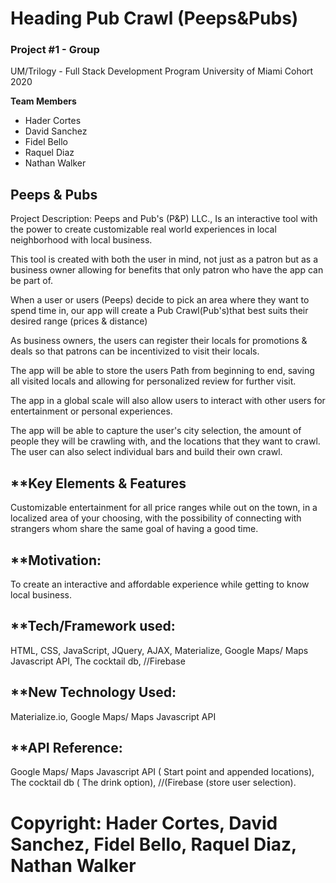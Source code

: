 
# Heading  Pub Crawl (Peeps&Pubs)

### Project #1 - Group
UM/Trilogy - Full Stack Development Program University of Miami Cohort 2020

**Team Members**
* Hader Cortes 
* David Sanchez 
* Fidel Bello
* Raquel Diaz
* Nathan Walker

## **Peeps & Pubs**
Project Description:
Peeps and Pub's (P&P) LLC., Is an interactive tool with the power to create customizable real world experiences in local neighborhood with local business.

This tool is created with both the user in mind, not just as a patron but as a business owner allowing for benefits that only patron who have the app can be part of. 

When a user or users (Peeps) decide to pick an area where they want to spend time in, our app will create a Pub Crawl(Pub's)that best suits their desired range (prices & distance)

As business owners, the users can register their locals for promotions & deals so that patrons can be incentivized to visit their locals. 

The app will be able to store the users Path from beginning to end, saving all visited locals and allowing for personalized review for further visit. 

The app in a global scale will also allow users to interact with other users for entertainment or personal experiences. 

The app will be able to capture the user's city selection, the amount of people they will be crawling with, and the locations that they want to crawl. The user can also select individual bars and build their own crawl.

## **Key Elements & Features
Customizable entertainment for all price ranges while out on the town, in a localized area of your choosing, with the possibility of connecting with strangers whom share the same goal of having a good time. 

## **Motivation:
To create an interactive and affordable experience while getting to know local business. 

## **Tech/Framework used:
HTML, CSS, JavaScript, JQuery, AJAX, Materialize, Google Maps/ Maps Javascript API, The cocktail db, //Firebase

## **New Technology Used:
Materialize.io, Google Maps/ Maps Javascript API

## **API Reference:
Google Maps/ Maps Javascript API ( Start point and appended locations), The cocktail db ( The drink option), //(Firebase (store user selection).

# Copyright:  Hader Cortes, David Sanchez, Fidel Bello, Raquel Diaz, Nathan Walker 
